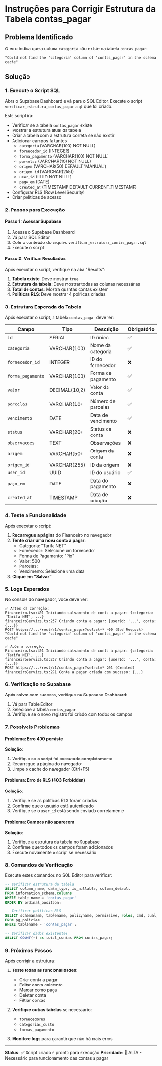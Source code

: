 # Instruções para Corrigir Estrutura da Tabela contas_pagar

## Problema Identificado
O erro indica que a coluna `categoria` não existe na tabela `contas_pagar`:
```
"Could not find the 'categoria' column of 'contas_pagar' in the schema cache"
```

## Solução

### 1. Execute o Script SQL
Abra o Supabase Dashboard e vá para o SQL Editor. Execute o script `verificar_estrutura_contas_pagar.sql` que foi criado.

Este script irá:
- Verificar se a tabela `contas_pagar` existe
- Mostrar a estrutura atual da tabela
- Criar a tabela com a estrutura correta se não existir
- Adicionar campos faltantes:
  - `categoria` (VARCHAR(100) NOT NULL)
  - `fornecedor_id` (INTEGER)
  - `forma_pagamento` (VARCHAR(100) NOT NULL)
  - `parcelas` (VARCHAR(10) NOT NULL)
  - `origem` (VARCHAR(50) DEFAULT 'MANUAL')
  - `origem_id` (VARCHAR(255))
  - `user_id` (UUID NOT NULL)
  - `pago_em` (DATE)
  - `created_at` (TIMESTAMP DEFAULT CURRENT_TIMESTAMP)
- Configurar RLS (Row Level Security)
- Criar políticas de acesso

### 2. Passos para Execução

#### Passo 1: Acessar Supabase
1. Acesse o Supabase Dashboard
2. Vá para SQL Editor
3. Cole o conteúdo do arquivo `verificar_estrutura_contas_pagar.sql`
4. Execute o script

#### Passo 2: Verificar Resultados
Após executar o script, verifique na aba "Results":

1. **Tabela existe**: Deve mostrar `true`
2. **Estrutura da tabela**: Deve mostrar todas as colunas necessárias
3. **Total de contas**: Mostra quantas contas existem
4. **Políticas RLS**: Deve mostrar 4 políticas criadas

### 3. Estrutura Esperada da Tabela

Após executar o script, a tabela `contas_pagar` deve ter:

| Campo | Tipo | Descrição | Obrigatório |
|-------|------|-----------|-------------|
| `id` | SERIAL | ID único | ✅ |
| `categoria` | VARCHAR(100) | Nome da categoria | ✅ |
| `fornecedor_id` | INTEGER | ID do fornecedor | ❌ |
| `forma_pagamento` | VARCHAR(100) | Forma de pagamento | ✅ |
| `valor` | DECIMAL(10,2) | Valor da conta | ✅ |
| `parcelas` | VARCHAR(10) | Número de parcelas | ✅ |
| `vencimento` | DATE | Data de vencimento | ✅ |
| `status` | VARCHAR(20) | Status da conta | ❌ |
| `observacoes` | TEXT | Observações | ❌ |
| `origem` | VARCHAR(50) | Origem da conta | ❌ |
| `origem_id` | VARCHAR(255) | ID da origem | ❌ |
| `user_id` | UUID | ID do usuário | ✅ |
| `pago_em` | DATE | Data do pagamento | ❌ |
| `created_at` | TIMESTAMP | Data de criação | ❌ |

### 4. Teste a Funcionalidade

Após executar o script:

1. **Recarregue a página** do Financeiro no navegador
2. **Tente criar uma nova conta a pagar**:
   - Categoria: "Tarifa NET"
   - Fornecedor: Selecione um fornecedor
   - Forma de Pagamento: "Pix"
   - Valor: 500
   - Parcelas: 1
   - Vencimento: Selecione uma data
3. **Clique em "Salvar"**

### 5. Logs Esperados

No console do navegador, você deve ver:

```
✅ Antes da correção:
Financeiro.tsx:401 Iniciando salvamento de conta a pagar: {categoria: 'Tarifa NET', ...}
financeiroService.ts:257 Criando conta a pagar: {userId: '...', conta: {...}}
POST https://.../rest/v1/contas_pagar?select=* 400 (Bad Request)
"Could not find the 'categoria' column of 'contas_pagar' in the schema cache"

✅ Após a correção:
Financeiro.tsx:401 Iniciando salvamento de conta a pagar: {categoria: 'Tarifa NET', ...}
financeiroService.ts:257 Criando conta a pagar: {userId: '...', conta: {...}}
POST https://.../rest/v1/contas_pagar?select=* 201 (Created)
financeiroService.ts:271 Conta a pagar criada com sucesso: {...}
```

### 6. Verificação no Supabase

Após salvar com sucesso, verifique no Supabase Dashboard:

1. Vá para Table Editor
2. Selecione a tabela `contas_pagar`
3. Verifique se o novo registro foi criado com todos os campos

### 7. Possíveis Problemas

#### Problema: Erro 400 persiste
**Solução**: 
1. Verifique se o script foi executado completamente
2. Recarregue a página do navegador
3. Limpe o cache do navegador (Ctrl+F5)

#### Problema: Erro de RLS (403 Forbidden)
**Solução**: 
1. Verifique se as políticas RLS foram criadas
2. Confirme que o usuário está autenticado
3. Verifique se o `user_id` está sendo enviado corretamente

#### Problema: Campos não aparecem
**Solução**: 
1. Verifique a estrutura da tabela no Supabase
2. Confirme que todos os campos foram adicionados
3. Execute novamente o script se necessário

### 8. Comandos de Verificação

Execute estes comandos no SQL Editor para verificar:

```sql
-- Verificar estrutura da tabela
SELECT column_name, data_type, is_nullable, column_default
FROM information_schema.columns 
WHERE table_name = 'contas_pagar'
ORDER BY ordinal_position;

-- Verificar políticas RLS
SELECT schemaname, tablename, policyname, permissive, roles, cmd, qual, with_check
FROM pg_policies 
WHERE tablename = 'contas_pagar';

-- Verificar dados existentes
SELECT COUNT(*) as total_contas FROM contas_pagar;
```

### 9. Próximos Passos

Após corrigir a estrutura:

1. **Teste todas as funcionalidades**:
   - Criar conta a pagar
   - Editar conta existente
   - Marcar como paga
   - Deletar conta
   - Filtrar contas

2. **Verifique outras tabelas** se necessário:
   - `fornecedores`
   - `categorias_custo`
   - `formas_pagamento`

3. **Monitore logs** para garantir que não há mais erros

---

**Status**: ✅ Script criado e pronto para execução
**Prioridade**: 🔴 ALTA - Necessário para funcionamento das contas a pagar 